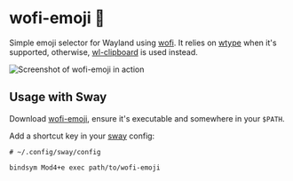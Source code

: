 # wofi-emoji 🥞

Simple emoji selector for Wayland using [wofi](https://cloudninja.pw/docs/wofi.html).
It relies on [wtype](https://github.com/atx/wtype) when it's supported, otherwise,
[wl-clipboard](https://github.com/bugaevc/wl-clipboard) is used instead.

![Screenshot of wofi-emoji in action](https://i.imgur.com/8XiUoh6.png)

## Usage with Sway

Download [wofi-emoji](https://github.com/dln/wofi-emoji/raw/master/wofi-emoji), ensure it's executable and somewhere in your `$PATH`.

Add a shortcut key in your [sway](https://swaywm.org/) config:

```
# ~/.config/sway/config

bindsym Mod4+e exec path/to/wofi-emoji
```
